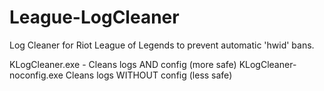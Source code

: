 # League-LogCleaner
Log Cleaner for Riot League of Legends to prevent automatic 'hwid' bans.

KLogCleaner.exe - Cleans logs AND config (more safe)
KLogCleaner-noconfig.exe Cleans logs WITHOUT config (less safe)
